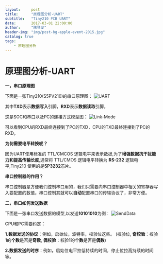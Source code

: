 ```yaml
---
layout:     post
title:      "原理图分析-UART"
subtitle:   "Tiny210 PCB UART"
date:       2017-03-01 22:00:00
author:     "陈登龙"
header-img: "img/post-bg-apple-event-2015.jpg"
catalog: true
tags:
    - 原理图分析
---
```

 
 
# 原理图分析-UART


**一，串口原理图**

下面是一张Tiny210(S5PV210)的串口原理图：
![UART][1]

其中**TXD**表示**数据写入**引脚，**RXD**表示**数据读取**引脚。

这是SOC和串口以及PC的连接方式模型图：
![Link-Mode][2]

可以看到CPU的RXD最终连接到了PC的TXD，CPU的TXD最终连接到了PC的RXD。

**为何需要电平转换呢？**

因为UART使用标准的 TTL/CMCOS 逻辑电平来表示数据,为了**增强数据抗干扰能力和提高传输长度**,通常将 TTL/CMOS 逻辑电平转换为 **RS-232** 逻辑电平,Tiny210 使用的是**SP3232**芯片。

**串口控制器的作用？**

串口控制器是方便我们控制串口用的，我们只需要向串口控制器中相关的寄存器写入要配置的数值，串口控制其就可以**自动**配置串口的传输协议了，非常方便。


**二，串口如何发送数据**

下面是一张串口发送数据的模型,以发送**10101010**为例：
![SendData][3]

CPU和PC需要约定：

**1.数据发送的协议**：例如，启始位，波特率，校验位这些。
(校验位, **奇校验**：校验**1**的**个数**是否是**奇数**, **偶校验**：校验**1**的**个数**是否是**偶数**)

**2.数据发送的时序**：例如，启始位电平拉低持续的时间，停止位拉高持续的时间等。












 
 
 
 
 
 
 
 
 
 
 


  [1]: https://cheng-zhi.github.io/img/PCB/UART/post-2017-03-01-Tiny210-UART.png
  [2]: https://cheng-zhi.github.io/img/PCB/UART/post-2017-03-01-Tiny210-UART-Link-Mode.png
  [3]: https://cheng-zhi.github.io/img/PCB/UART/post-2017-03-01-Tiny210-UART-SendData.png
